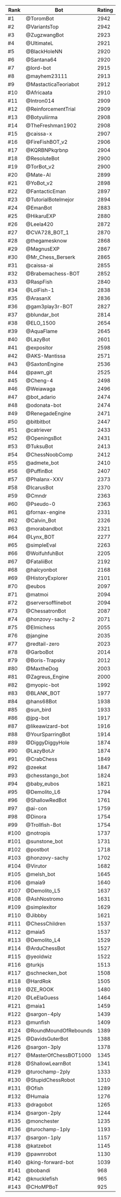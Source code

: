 Rank|Bot|Rating
---|---|---
#1|@ToromBot|2942
#2|@VariantsTop|2942
#3|@ZugzwangBot|2923
#4|@UltimateL|2921
#5|@BlackHoleNN|2920
#6|@Santana64|2920
#7|@lord-bot|2915
#8|@mayhem23111|2913
#9|@MastacticaTeoriabot|2912
#10|@Africaata|2910
#11|@Intron014|2909
#12|@ReinforcementTrial|2909
#13|@Botyuliirma|2908
#14|@TheFreshman1902|2908
#15|@caissa-x|2907
#16|@FireFishBOT_v2|2906
#17|@KQRBNPkqrbnp|2904
#18|@ResoluteBot|2900
#19|@TorBot_v2|2900
#20|@Mate-AI|2899
#21|@YoBot_v2|2898
#22|@FantacticEman|2897
#23|@TutorialBotelmejor|2894
#24|@EmanBot|2883
#25|@HikaruEXP|2880
#26|@Leela420|2872
#27|@CVA728_BOT_1|2870
#28|@thegamesknow|2868
#29|@MagnusEXP|2867
#30|@Mr_Chess_Berserk|2865
#31|@caissa-ai|2855
#32|@Brabemachess-BOT|2852
#33|@RaspFish|2840
#34|@LolFish-1|2838
#35|@ArasanX|2836
#36|@gam3play3r-BOT|2827
#37|@blundar_bot|2814
#38|@ELO_1500|2654
#39|@AquaFlame|2645
#40|@LazyBot|2601
#41|@expositor|2598
#42|@AKS-Mantissa|2571
#43|@SaxtonEngine|2536
#44|@pawn_git|2525
#45|@Cheng-4|2498
#46|@Weiawaga|2496
#47|@bot_adario|2474
#48|@odonata-bot|2474
#49|@RenegadeEngine|2471
#50|@bitbitbot|2447
#51|@catriever|2433
#52|@OpeningsBot|2431
#53|@TuksuBot|2413
#54|@ChessNoobComp|2412
#55|@admete_bot|2410
#56|@PuffinBot|2407
#57|@Phalanx-XXV|2373
#58|@IcarusBot|2370
#59|@Cmndr|2363
#60|@Pseudo-0|2363
#61|@fornax-engine|2331
#62|@Calvin_Bot|2326
#63|@morabandbot|2321
#64|@Lynx_BOT|2277
#65|@simpleEval|2263
#66|@WolfuhfuhBot|2205
#67|@FataliiBot|2192
#68|@halcyonbot|2168
#69|@HistoryExplorer|2101
#70|@eubos|2097
#71|@matmoi|2094
#72|@serversofflinebot|2094
#73|@ChessatronBot|2087
#74|@honzovy-sachy-2|2071
#75|@Elmichess|2055
#76|@jangine|2035
#77|@redtail-zero|2023
#78|@GarboBot|2014
#79|@Boris-Trapsky|2012
#80|@MaxtheDog|2003
#81|@Zagreus_Engine|2000
#82|@myopic-bot|1992
#83|@BLANK_BOT|1977
#84|@hans68Bot|1938
#85|@sun_bird|1933
#86|@jpg-bot|1917
#87|@likeawizard-bot|1916
#88|@YourSparringBot|1914
#89|@DiggyDiggyHole|1874
#90|@LazyBotJr|1874
#91|@CrabChess|1849
#92|@zeekat|1847
#93|@chesstango_bot|1824
#94|@baby_eubos|1821
#95|@Demolito_L6|1794
#96|@ShallowRedBot|1761
#97|@ai-con|1759
#98|@Dinora|1754
#99|@Trollfish-Bot|1754
#100|@notropis|1737
#101|@sunstone_bot|1731
#102|@postbot|1718
#103|@honzovy-sachy|1702
#104|@Virutor|1682
#105|@melsh_bot|1645
#106|@maia9|1640
#107|@Demolito_L5|1637
#108|@AshNostromo|1631
#109|@simplexitor|1629
#110|@Jibbby|1621
#111|@ChessChildren|1537
#112|@maia5|1537
#113|@Demolito_L4|1529
#114|@ArduChessBot|1527
#115|@yeoldwiz|1522
#116|@turkjs|1513
#117|@schnecken_bot|1508
#118|@HardRok|1505
#119|@ZE_ROOK|1480
#120|@LeElaGuess|1464
#121|@maia1|1459
#122|@sargon-4ply|1439
#123|@munfish|1409
#124|@RoundMoundOfRebounds|1389
#125|@DavidsGuterBot|1388
#126|@sargon-3ply|1378
#127|@MasterOfChessBOT1000|1345
#128|@ShallowLearnBot|1341
#129|@turochamp-2ply|1333
#130|@StupidChessRobot|1310
#131|@Ofish|1289
#132|@Humaia|1276
#133|@dragobot|1265
#134|@sargon-2ply|1244
#135|@monchester|1235
#136|@turochamp-1ply|1193
#137|@sargon-1ply|1157
#138|@katzebot|1145
#139|@pawnrobot|1130
#140|@king-forward-bot|1039
#141|@bobandi|968
#142|@knucklefish|965
#143|@CHoMPBoT|925
